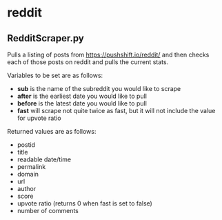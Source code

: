 # reddit

## RedditScraper.py

Pulls a listing of posts from https://pushshift.io/reddit/ and then checks each of those posts on reddit and pulls the current stats.

Variables to be set are as follows:
- **sub** is the name of the subreddit you would like to scrape
- **after** is the earliest date you would like to pull
- **before** is the latest date you would like to pull
- **fast** will scrape not quite twice as fast, but it will not include the value for upvote ratio

Returned values are as follows:
- postid
- title
- readable date/time
- permalink
- domain
- url
- author
- score
- upvote ratio (returns 0 when fast is set to false)
- number of comments
